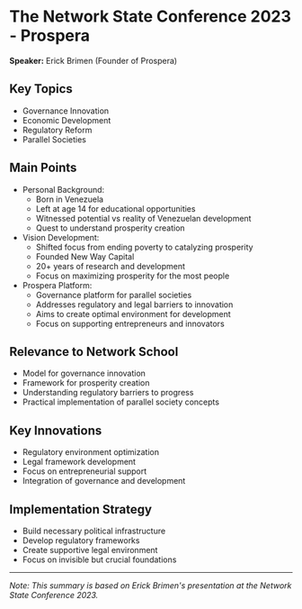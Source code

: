 # The Network State Conference 2023 - Prospera
**Speaker:** Erick Brimen (Founder of Prospera)

## Key Topics
- Governance Innovation
- Economic Development
- Regulatory Reform
- Parallel Societies

## Main Points
- Personal Background:
  - Born in Venezuela
  - Left at age 14 for educational opportunities
  - Witnessed potential vs reality of Venezuelan development
  - Quest to understand prosperity creation
- Vision Development:
  - Shifted focus from ending poverty to catalyzing prosperity
  - Founded New Way Capital
  - 20+ years of research and development
  - Focus on maximizing prosperity for the most people
- Prospera Platform:
  - Governance platform for parallel societies
  - Addresses regulatory and legal barriers to innovation
  - Aims to create optimal environment for development
  - Focus on supporting entrepreneurs and innovators

## Relevance to Network School
- Model for governance innovation
- Framework for prosperity creation
- Understanding regulatory barriers to progress
- Practical implementation of parallel society concepts

## Key Innovations
- Regulatory environment optimization
- Legal framework development
- Focus on entrepreneurial support
- Integration of governance and development

## Implementation Strategy
- Build necessary political infrastructure
- Develop regulatory frameworks
- Create supportive legal environment
- Focus on invisible but crucial foundations

---
*Note: This summary is based on Erick Brimen's presentation at the Network State Conference 2023.* 